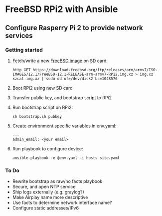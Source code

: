 # FreeBSD RPi2 with Ansible

## Configure Rasperry Pi 2 to provide network services

### Getting started

1. Fetch/write a new [FreeBSD image](https://www.freebsd.org/where.html) on SD card:

       http GET https://download.freebsd.org/ftp/releases/arm/armv7/ISO-IMAGES/12.1/FreeBSD-12.1-RELEASE-arm-armv7-RPI2.img.xz > img.xz
       xzcat img.xz | sudo dd of=/dev/disk2 bs=1048576    
2. Boot RPi2 using new SD card
3. Transfer public key, and bootstrap script to RPi2
4. Run bootstrap script on RPi2:

       sh bootstrap.sh pubkey
5. Create environment specific variables in env.yaml:

       ---
       admin_email: <your email>
5. Run playbook to configure device:

       ansible-playbook -e @env.yaml -i hosts site.yaml

### To Do

- Rewrite bootstrap as raw/no facts playbook
- Secure, and open NTP service
- Ship logs externally (e.g. graylog?)
- Make Airplay name more descriptive
- Use facts to determine network interface name?
- Configure static addresses/IPv6

